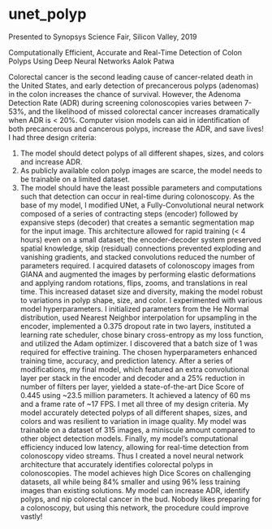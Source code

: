 # unet_polyp
Presented to Synopsys Science Fair, Silicon Valley, 2019

Computationally Efficient, Accurate and Real-Time
Detection of Colon Polyps Using Deep Neural Networks
Aalok Patwa

Colorectal cancer is the second leading cause of cancer-related death in the United States, and early detection of
precancerous polyps (adenomas) in the colon increases the chance of survival. However, the Adenoma Detection
Rate (ADR) during screening colonoscopies varies between 7-53%, and the likelihood of missed colorectal cancer
increases dramatically when ADR is < 20%. Computer vision models can aid in identification of both precancerous
and cancerous polyps, increase the ADR, and save lives!
I had three design criteria:
1) The model should detect polyps of all different shapes, sizes, and colors and increase ADR.
2) As publicly available colon polyp images are scarce, the model needs to be trainable on a limited dataset.
3) The model should have the least possible parameters and computations such that detection can occur in
real-time during colonoscopy.
As the base of my model, I modified UNet, a Fully-Convolutional neural network composed of a series of
contracting steps (encoder) followed by expansive steps (decoder) that creates a semantic segmentation map for
the input image. This architecture allowed for rapid training (< 4 hours) even on a small dataset; the
encoder-decoder system preserved spatial knowledge, skip (residual) connections prevented exploding and
vanishing gradients, and stacked convolutions reduced the number of parameters required.
I acquired datasets of colonoscopy images from GIANA and augmented the images by performing elastic
deformations and applying random rotations, flips, zooms, and translations in real time. This increased dataset size
and diversity, making the model robust to variations in polyp shape, size, and color.
I experimented with various model hyperparameters. I initialized parameters from the He Normal distribution, used
Nearest Neighbor interpolation for upsampling in the encoder, implemented a 0.375 dropout rate in two layers,
instituted a learning rate scheduler, chose binary cross-entropy as my loss function, and utilized the Adam
optimizer. I discovered that a batch size of 1 was required for effective training. The chosen hyperparameters
enhanced training time, accuracy, and prediction latency.
After a series of modifications, my final model, which featured an extra convolutional layer per stack in the encoder
and decoder and a 25% reduction in number of filters per layer, yielded a state-of-the-art Dice Score of 0.445 using
~23.5 million parameters. It achieved a latency of 60 ms and a frame rate of ~17 FPS.
I met all three of my design criteria. My model accurately detected polyps of all different shapes, sizes, and colors
and was resilient to variation in image quality. My model was trainable on a dataset of 315 images, a miniscule
amount compared to other object detection models. Finally, my model’s computational efficiency induced low
latency, allowing for real-time detection from colonoscopy video streams.
Thus I created a novel neural network architecture that accurately identifies colorectal polyps in colonoscopies. The
model achieves high Dice Scores on challenging datasets, all while being 84% smaller and using 96% less training
images than existing solutions. My model can increase ADR, identify polyps, and nip colorectal cancer in the bud.
Nobody likes preparing for a colonoscopy, but using this network, the procedure could improve vastly!
